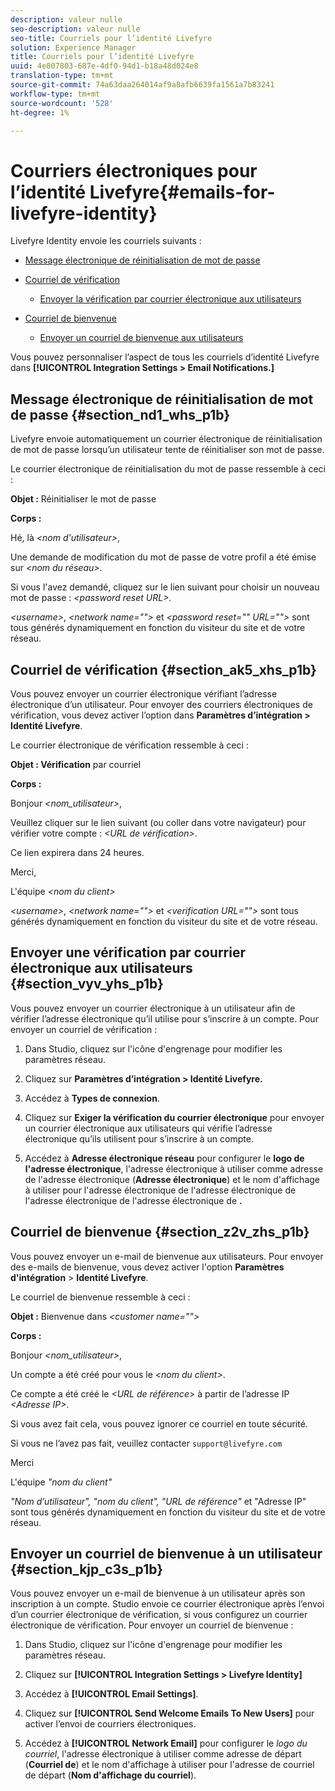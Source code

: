 ```yaml
---
description: valeur nulle
seo-description: valeur nulle
seo-title: Courriels pour l’identité Livefyre
solution: Experience Manager
title: Courriels pour l’identité Livefyre
uuid: 4e807803-687e-4df0-94d1-b18a48d024e8
translation-type: tm+mt
source-git-commit: 74a63daa264014af9a8afb6639fa1561a7b83241
workflow-type: tm+mt
source-wordcount: '528'
ht-degree: 1%

---
```



# Courriers électroniques pour l’identité Livefyre{#emails-for-livefyre-identity}

Livefyre Identity envoie les courriels suivants :

* [Message électronique de réinitialisation de mot de passe](#c_emails_for_livefyre_identity/section_nd1_whs_p1b)
* [Courriel de vérification](#c_emails_for_livefyre_identity/section_ak5_xhs_p1b)
   * [Envoyer la vérification par courrier électronique aux utilisateurs](#c_emails_for_livefyre_identity/section_vyv_yhs_p1b)

* [Courriel de bienvenue](#c_emails_for_livefyre_identity/section_z2v_zhs_p1b)
   * [Envoyer un courriel de bienvenue aux utilisateurs](#c_emails_for_livefyre_identity/section_kjp_c3s_p1b)

Vous pouvez personnaliser l’aspect de tous les courriels d’identité Livefyre dans **[!UICONTROL Integration Settings > Email Notifications.]**

## Message électronique de réinitialisation de mot de passe {#section_nd1_whs_p1b}

Livefyre envoie automatiquement un courrier électronique de réinitialisation de mot de passe lorsqu’un utilisateur tente de réinitialiser son mot de passe.

Le courrier électronique de réinitialisation du mot de passe ressemble à ceci :

**Objet :** Réinitialiser le mot de passe

**Corps :**

Hé, là *&lt;nom d&#39;utilisateur>*,

Une demande de modification du mot de passe de votre profil a été émise sur *&lt;nom du réseau>*.

Si vous l&#39;avez demandé, cliquez sur le lien suivant pour choisir un nouveau mot de passe : *&lt;password reset URL>*.

*&lt;username>*,  *&lt;network name=&quot;&quot;>* et  *&lt;password reset=&quot;&quot; URL=&quot;&quot;>* sont tous générés dynamiquement en fonction du visiteur du site et de votre réseau.

## Courriel de vérification {#section_ak5_xhs_p1b}

Vous pouvez envoyer un courrier électronique vérifiant l’adresse électronique d’un utilisateur. Pour envoyer des courriers électroniques de vérification, vous devez activer l’option dans **Paramètres d’intégration > Identité Livefyre**.

Le courrier électronique de vérification ressemble à ceci :

**Objet : Vérification** par courriel

**Corps :**

Bonjour *&lt;nom_utilisateur>*,

Veuillez cliquer sur le lien suivant (ou coller dans votre navigateur) pour vérifier votre compte : *&lt;URL de vérification>*.

Ce lien expirera dans 24 heures.

Merci,

L&#39;équipe *&lt;nom du client>*

*&lt;username>*,  *&lt;network name=&quot;&quot;>* et  *&lt;verification URL=&quot;&quot;>* sont tous générés dynamiquement en fonction du visiteur du site et de votre réseau.

## Envoyer une vérification par courrier électronique aux utilisateurs {#section_vyv_yhs_p1b}

Vous pouvez envoyer un courrier électronique à un utilisateur afin de vérifier l’adresse électronique qu’il utilise pour s’inscrire à un compte. Pour envoyer un courriel de vérification :

1. Dans Studio, cliquez sur l&#39;icône d&#39;engrenage pour modifier les paramètres réseau.
1. Cliquez sur **Paramètres d’intégration > Identité Livefyre.**

1. Accédez à **Types de connexion**.
1. Cliquez sur **Exiger la vérification du courrier électronique** pour envoyer un courrier électronique aux utilisateurs qui vérifie l’adresse électronique qu’ils utilisent pour s’inscrire à un compte.
1. Accédez à **Adresse électronique réseau** pour configurer le **logo de l&#39;adresse électronique**, l&#39;adresse électronique à utiliser comme adresse de l&#39;adresse électronique (**Adresse électronique**) et le nom d&#39;affichage à utiliser pour l&#39;adresse électronique de l&#39;adresse électronique de l&#39;adresse électronique de l&#39;adresse électronique de **.**

## Courriel de bienvenue {#section_z2v_zhs_p1b}

Vous pouvez envoyer un e-mail de bienvenue aux utilisateurs. Pour envoyer des e-mails de bienvenue, vous devez activer l&#39;option **Paramètres d&#39;intégration** > **Identité Livefyre**.

Le courriel de bienvenue ressemble à ceci :

**Objet :** Bienvenue dans  *&lt;customer name=&quot;&quot;>*

**Corps :**

Bonjour *&lt;nom_utilisateur>*,

Un compte a été créé pour vous le *&lt;nom du client>*.

Ce compte a été créé le *&lt;URL de référence>* à partir de l’adresse IP *&lt;Adresse IP>*.

Si vous avez fait cela, vous pouvez ignorer ce courriel en toute sécurité.

Si vous ne l’avez pas fait, veuillez contacter `support@livefyre.com`

Merci

L&#39;équipe *&quot;nom du client&quot;*

*&quot;Nom d’utilisateur&quot;, &quot;nom du client&quot;, &quot;URL de référence&quot;* et &quot;Adresse IP&quot; sont tous générés dynamiquement en fonction du visiteur du site et de votre réseau.

## Envoyer un courriel de bienvenue à un utilisateur {#section_kjp_c3s_p1b}

Vous pouvez envoyer un e-mail de bienvenue à un utilisateur après son inscription à un compte. Studio envoie ce courrier électronique après l’envoi d’un courrier électronique de vérification, si vous configurez un courrier électronique de vérification. Pour envoyer un courriel de bienvenue :

1. Dans Studio, cliquez sur l&#39;icône d&#39;engrenage pour modifier les paramètres réseau.
1. Cliquez sur **[!UICONTROL Integration Settings > Livefyre Identity]**

1. Accédez à **[!UICONTROL Email Settings]**.

1. Cliquez sur **[!UICONTROL Send Welcome Emails To New Users]** pour activer l’envoi de courriers électroniques.
1. Accédez à **[!UICONTROL Network Email]** pour configurer le *logo du courriel*, l&#39;adresse électronique à utiliser comme adresse de départ (**Courriel de**) et le nom d&#39;affichage à utiliser pour l&#39;adresse de courriel de départ (**Nom d&#39;affichage du courriel**).
